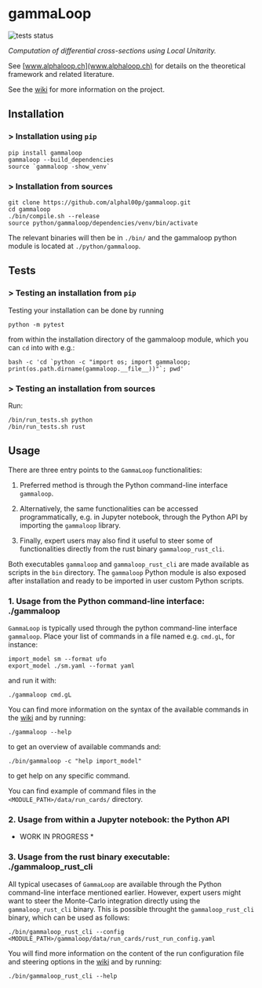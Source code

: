 # gammaLoop
![tests status](https://github.com/alphal00p/gammaloop/actions/workflows/gamma_loop_tests.yml/badge.svg?event=push)

*Computation of differential cross-sections using Local Unitarity.*

See [www.alphaloop.ch](www.alphaloop.ch) for details on the theoretical framework and related literature.

See the [wiki](https://wiki.alphaloop.ch/) for more information on the project.

## Installation

### > Installation using `pip`
```
pip install gammaloop
gammaloop --build_dependencies
source `gammaloop -show_venv`
```

### > Installation from sources
```
git clone https://github.com/alphal00p/gammaloop.git
cd gammaloop
./bin/compile.sh --release
source python/gammaloop/dependencies/venv/bin/activate
```
The relevant binaries will then be in `./bin/` and the gammaloop python module is located at `./python/gammaloop`.

## Tests

### > Testing an installation from `pip`

Testing your installation can be done by running
```
python -m pytest
```
from within the installation directory of the gammaloop module, which you can `cd` into with e.g.:
```
bash -c 'cd `python -c "import os; import gammaloop; print(os.path.dirname(gammaloop.__file__))"`; pwd'
```

### > Testing an installation from sources

Run:
```
/bin/run_tests.sh python
/bin/run_tests.sh rust
```

## Usage

There are three entry points to the `GammaLoop` functionalities:

1. Preferred method is through the Python command-line interface `gammaloop`.

2. Alternatively, the same functionalities can be accessed programmatically, e.g. in Jupyter notebook, through the Python API by importing the `gammaloop` library.

3. Finally, expert users may also find it useful to steer some of functionalities directly from the rust binary `gammaloop_rust_cli`.

Both executables `gammaloop` and `gammaloop_rust_cli` are made available as scripts in the `bin` directory.
The `gammaloop` Python module is also exposed after installation and ready to be imported in user custom Python scripts.

### 1. Usage from the Python command-line interface: ./gammaloop

`GammaLoop` is typically used through the python command-line interface `gammaloop`.
Place your list of commands in a file named e.g. `cmd.gL`, for instance:
```
import_model sm --format ufo
export_model ./sm.yaml --format yaml
```
and run it with:
```
./gammaloop cmd.gL
```
You can find more information on the syntax of the available commands in the [wiki](https://wiki.alphaloop.ch/) and by running:
```
./gammaloop --help
```
to get an overview of available commands and:
```
./bin/gammaloop -c "help import_model"
```
to get help on any specific command.

You can find example of command files in the `<MODULE_PATH>/data/run_cards/` directory.

### 2. Usage from within a Jupyter notebook: the Python API

* WORK IN PROGRESS *

### 3. Usage from the rust binary executable: ./gammaloop_rust_cli

All typical usecases of `GammaLoop` are available through the Python command-line interface mentioned earlier.
However, expert users might want to steer the Monte-Carlo integration directly using the `gammaloop_rust_cli` binary.
This is possible throught the `gammaloop_rust_cli` binary, which can be used as follows:
```
./bin/gammaloop_rust_cli --config <MODULE_PATH>/gammaloop/data/run_cards/rust_run_config.yaml
```
You will find more information on the content of the run configuration file and steering options in the [wiki](https://wiki.alphaloop.ch/) and by running:
```
./bin/gammaloop_rust_cli --help
```
